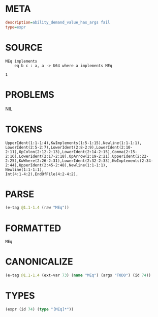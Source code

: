 # META
~~~ini
description=ability_demand_value_has_args fail
type=expr
~~~
# SOURCE
~~~roc
MEq implements
    eq b c : a, a -> U64 where a implements MEq

1
~~~
# PROBLEMS
NIL
# TOKENS
~~~zig
UpperIdent(1:1-1:4),KwImplements(1:5-1:15),Newline(1:1-1:1),
LowerIdent(2:5-2:7),LowerIdent(2:8-2:9),LowerIdent(2:10-2:11),OpColon(2:12-2:13),LowerIdent(2:14-2:15),Comma(2:15-2:16),LowerIdent(2:17-2:18),OpArrow(2:19-2:21),UpperIdent(2:22-2:25),KwWhere(2:26-2:31),LowerIdent(2:32-2:33),KwImplements(2:34-2:44),UpperIdent(2:45-2:48),Newline(1:1-1:1),
Newline(1:1-1:1),
Int(4:1-4:2),EndOfFile(4:2-4:2),
~~~
# PARSE
~~~clojure
(e-tag @1.1-1.4 (raw "MEq"))
~~~
# FORMATTED
~~~roc
MEq
~~~
# CANONICALIZE
~~~clojure
(e-tag @1.1-1.4 (ext-var 73) (name "MEq") (args "TODO") (id 74))
~~~
# TYPES
~~~clojure
(expr (id 74) (type "[MEq]*"))
~~~
